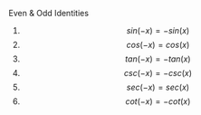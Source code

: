 Even & Odd Identities
1. $$sin(-x) = -sin(x)$$
2. $$cos(-x) = cos(x)$$
3. $$tan(-x) = -tan(x)$$
4. $$csc(-x) = -csc(x)$$
5. $$sec(-x) = sec(x)$$
6. $$cot(-x) = -cot(x)$$